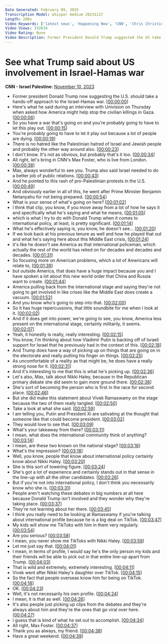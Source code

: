 ```yaml
---
Date Generated: February 09, 2025
Transcription Model: whisper medium 20231117
Length: 280s
Video Keywords: ['latest news', 'Happening Now', 'CNN', 'Chris Christie', 'Donald Trump', 'Trump Administration', 'Trump White House', 'Kasie Hunt', 'Early Start', 'Max Foster', 'Israel Hamas War', 'Nikki Haley', 'Vivek Ramaswamy', 'Election 2024', 'Israel', 'Hamas', 'Gaza', 'Gaza Strip']
Video Views: 332634
Video Rating: None
Video Description: Former President Donald Trump suggested the US take a hands-off approach to the Israel-Hamas war during an interview with Univision. CNN's Max Foster joins Kasie Hunt to discuss. #CNN #News
---
```


# See what Trump said about US involvement in Israel-Hamas war
**CNN - Israel Palestine:** [November 10, 2023](https://www.youtube.com/watch?v=SBtJMBIG-n4)
*  Former president Donald Trump now suggesting the U.S. should take a hands-off approach to the Israel-Hamas war. [[00:00:00](https://www.youtube.com/watch?v=SBtJMBIG-n4&t=0.0s)]
*  Here's what he said during an interview with Univision on Thursday when asked how America might help stop the civilian killings in Gaza. [[00:00:06](https://www.youtube.com/watch?v=SBtJMBIG-n4&t=6.0s)]
*  So you have a war that's going on and you're probably going to have to let this play out. [[00:00:15](https://www.youtube.com/watch?v=SBtJMBIG-n4&t=15.0s)]
*  You're probably going to have to let it play out because a lot of people are dying. [[00:00:19](https://www.youtube.com/watch?v=SBtJMBIG-n4&t=19.0s)]
*  There is no hatred like the Palestinian hatred of Israel and Jewish people and probably the other way around also. [[00:00:23](https://www.youtube.com/watch?v=SBtJMBIG-n4&t=23.0s)]
*  I don't know. It's not as obvious, but probably that's it too. [[00:00:34](https://www.youtube.com/watch?v=SBtJMBIG-n4&t=34.0s)]
*  All right, let's bring in CNN's Max Foster, who is live from London. [[00:00:38](https://www.youtube.com/watch?v=SBtJMBIG-n4&t=38.0s)]
*  Max, always wonderful to see you. Trump also said Israel needed to do a better job of public relations. [[00:00:43](https://www.youtube.com/watch?v=SBtJMBIG-n4&t=43.0s)]
*  And he pointed to this rash of pro-Palestinian protests in the U.S. [[00:00:49](https://www.youtube.com/watch?v=SBtJMBIG-n4&t=49.0s)]
*  And obviously earlier in all of this, he went after Prime Minister Benjamin Netanyahu for not being prepared. [[00:00:54](https://www.youtube.com/watch?v=SBtJMBIG-n4&t=54.0s)]
*  What is your sense of what's going on here? [[00:01:02](https://www.youtube.com/watch?v=SBtJMBIG-n4&t=62.0s)]
*  I think that clip, you know, if you move away from a lot of how he says it and specifically what he's saying and what he means, [[00:01:05](https://www.youtube.com/watch?v=SBtJMBIG-n4&t=65.0s)]
*  which is what I try to do with Donald Trump when it comes to international policy, at least, is pretty significant. [[00:01:14](https://www.youtube.com/watch?v=SBtJMBIG-n4&t=74.0s)]
*  What he's effectively saying is, you know, he doesn't see... [[00:01:20](https://www.youtube.com/watch?v=SBtJMBIG-n4&t=80.0s)]
*  If we look back at his previous tenure as well and how he played that out and what he's saying here about this Middle East crisis, [[00:01:24](https://www.youtube.com/watch?v=SBtJMBIG-n4&t=84.0s)]
*  it's like he doesn't see America as that international policeman, which actually the rest of the world has relied on for decades and decades and decades. [[00:01:31](https://www.youtube.com/watch?v=SBtJMBIG-n4&t=91.0s)]
*  So focusing more on American problems, which a lot of Americans will relate to, [[00:01:39](https://www.youtube.com/watch?v=SBtJMBIG-n4&t=99.0s)]
*  but outside America, that does have a huge impact because you and I have spoken a lot about this new world order that China and Russia want to create. [[00:01:44](https://www.youtube.com/watch?v=SBtJMBIG-n4&t=104.0s)]
*  America pulling back from the international stage and saying they're not going to get involved in like crises like the Middle East does create a vacuum. [[00:01:52](https://www.youtube.com/watch?v=SBtJMBIG-n4&t=112.0s)]
*  And you know who's going to step into that. [[00:02:00](https://www.youtube.com/watch?v=SBtJMBIG-n4&t=120.0s)]
*  So it has huge repercussions, that little soundbite for me when I look at it. [[00:02:02](https://www.youtube.com/watch?v=SBtJMBIG-n4&t=122.0s)]
*  And if it does get into power, we're going to see, you know, America less present on the international stage, certainly militarily, it seems. [[00:02:07](https://www.youtube.com/watch?v=SBtJMBIG-n4&t=127.0s)]
*  Yeah, it honestly is really, really interesting. [[00:02:15](https://www.youtube.com/watch?v=SBtJMBIG-n4&t=135.0s)]
*  You know, I'm thinking about how Vladimir Putin is backing off of Israeli support for Israel that he previously had in the context of this. [[00:02:18](https://www.youtube.com/watch?v=SBtJMBIG-n4&t=138.0s)]
*  And Trump does have a way of picking up on things that are going on in the electorate and really putting his finger on things. [[00:02:25](https://www.youtube.com/watch?v=SBtJMBIG-n4&t=145.0s)]
*  As uncomfortable of a reality as that might be, he does have a really strong nose for it. [[00:02:31](https://www.youtube.com/watch?v=SBtJMBIG-n4&t=151.0s)]
*  And it's interesting to me that this is what he's picking up. [[00:02:36](https://www.youtube.com/watch?v=SBtJMBIG-n4&t=156.0s)]
*  Let's also, Max, talk about Nikki Haley, because in the Republican primary debate she did seem to gain more ground there. [[00:02:38](https://www.youtube.com/watch?v=SBtJMBIG-n4&t=158.0s)]
*  She's sort of becoming the person who is first in the race for second place. [[00:02:46](https://www.youtube.com/watch?v=SBtJMBIG-n4&t=166.0s)]
*  But she did make this statement about Vivek Ramaswamy on the stage because the two of them really tangled. [[00:02:50](https://www.youtube.com/watch?v=SBtJMBIG-n4&t=170.0s)]
*  Take a look at what she said. [[00:02:59](https://www.youtube.com/watch?v=SBtJMBIG-n4&t=179.0s)]
*  I am telling you, Putin and President Xi are salivating at the thought that someone like that could become president. [[00:03:02](https://www.youtube.com/watch?v=SBtJMBIG-n4&t=182.0s)]
*  They would love to see that. [[00:03:09](https://www.youtube.com/watch?v=SBtJMBIG-n4&t=189.0s)]
*  What's your takeaway from there? [[00:03:11](https://www.youtube.com/watch?v=SBtJMBIG-n4&t=191.0s)]
*  I mean, what does the international community think of anything? [[00:03:14](https://www.youtube.com/watch?v=SBtJMBIG-n4&t=194.0s)]
*  I mean, are these two known on the national stage? [[00:03:16](https://www.youtube.com/watch?v=SBtJMBIG-n4&t=196.0s)]
*  What's the impression? [[00:03:18](https://www.youtube.com/watch?v=SBtJMBIG-n4&t=198.0s)]
*  Well, you know, people that know about international policy certainly know about Nikki Haley. [[00:03:20](https://www.youtube.com/watch?v=SBtJMBIG-n4&t=200.0s)]
*  She is this sort of towering figure. [[00:03:24](https://www.youtube.com/watch?v=SBtJMBIG-n4&t=204.0s)]
*  She's got a lot of experience and certainly stands out in that sense in the line-up with all the other candidates. [[00:03:26](https://www.youtube.com/watch?v=SBtJMBIG-n4&t=206.0s)]
*  But if you're not into international policy, I don't think you necessarily know who she is. [[00:03:31](https://www.youtube.com/watch?v=SBtJMBIG-n4&t=211.0s)]
*  People aren't watching these debates in big numbers at all here because Donald Trump isn't involved and they wonder why they're taking place. [[00:03:37](https://www.youtube.com/watch?v=SBtJMBIG-n4&t=217.0s)]
*  They're not learning about her there. [[00:03:45](https://www.youtube.com/watch?v=SBtJMBIG-n4&t=225.0s)]
*  I think you really need to be looking at Ramaswamy if you're talking about international profile because he is a big deal on TikTok. [[00:03:47](https://www.youtube.com/watch?v=SBtJMBIG-n4&t=227.0s)]
*  My kids will show me TikToks with him in them very regularly. [[00:03:54](https://www.youtube.com/watch?v=SBtJMBIG-n4&t=234.0s)]
*  Are you serious? [[00:03:58](https://www.youtube.com/watch?v=SBtJMBIG-n4&t=238.0s)]
*  I mean, you never show me TikToks with Nikki Haley. [[00:03:59](https://www.youtube.com/watch?v=SBtJMBIG-n4&t=239.0s)]
*  Let me just say that. [[00:04:01](https://www.youtube.com/watch?v=SBtJMBIG-n4&t=241.0s)]
*  I mean, in terms of profile, I would say he's the only person my kids and their friends will be able to pick out in that entire line-up apart from Trump. [[00:04:03](https://www.youtube.com/watch?v=SBtJMBIG-n4&t=243.0s)]
*  That is wild and extremely, extremely interesting. [[00:04:11](https://www.youtube.com/watch?v=SBtJMBIG-n4&t=251.0s)]
*  Vivek went after Nikki Haley's daughter over TikTok. [[00:04:15](https://www.youtube.com/watch?v=SBtJMBIG-n4&t=255.0s)]
*  So the fact that people overseas know him for being on TikTok. [[00:04:18](https://www.youtube.com/watch?v=SBtJMBIG-n4&t=258.0s)]
*  OK. [[00:04:23](https://www.youtube.com/watch?v=SBtJMBIG-n4&t=263.0s)]
*  Well, it's not necessarily his own profile. [[00:04:24](https://www.youtube.com/watch?v=SBtJMBIG-n4&t=264.0s)]
*  I mean, it is that as well. [[00:04:26](https://www.youtube.com/watch?v=SBtJMBIG-n4&t=266.0s)]
*  It's also people just picking up clips from the debates and they're always about him and they're the ones that go viral over here. [[00:04:27](https://www.youtube.com/watch?v=SBtJMBIG-n4&t=267.0s)]
*  I guess that is kind of what he set out to accomplish. [[00:04:34](https://www.youtube.com/watch?v=SBtJMBIG-n4&t=274.0s)]
*  All right, Max Foster. [[00:04:37](https://www.youtube.com/watch?v=SBtJMBIG-n4&t=277.0s)]
*  Thank you as always, my friend. [[00:04:38](https://www.youtube.com/watch?v=SBtJMBIG-n4&t=278.0s)]
*  Have a great weekend. [[00:04:39](https://www.youtube.com/watch?v=SBtJMBIG-n4&t=279.0s)]
